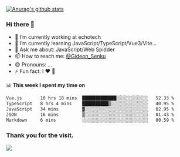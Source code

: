 [![Anurag's github stats](https://github-readme-stats.vercel.app/api?username=gideonsenku)](https://github.com/anuraghazra/github-readme-stats)
### Hi there 👋
- 🔭 I’m currently working at echotech
- 🌱 I’m currently learning JavaScript/TypeScript/Vue3/Vite...
- 💬 Ask me about: JavaScript/Web Spidder 
- 📫 How to reach me: [@Gideon_Senku](https://t.me/Gideon_Senku)
- 😄 Pronouns: ...
- ⚡ Fun fact: I ❤️ 🎵

📊 **This week I spent my time on**
<!--START_SECTION:waka-->

```txt
Vue.js       10 hrs 18 mins  █████████████░░░░░░░░░░░░   52.33 %
TypeScript   8 hrs 4 mins    ██████████▒░░░░░░░░░░░░░░   40.95 %
JavaScript   34 mins         ▓░░░░░░░░░░░░░░░░░░░░░░░░   02.95 %
JSON         16 mins         ▒░░░░░░░░░░░░░░░░░░░░░░░░   01.43 %
Markdown     6 mins          ░░░░░░░░░░░░░░░░░░░░░░░░░   00.59 %
```

<!--END_SECTION:waka-->


### Thank you for the visit.
![](http://profile-counter.glitch.me/gideonsenku/count.svg)
<!--
**GideonSenku/GideonSenku** is a ✨ _special_ ✨ repository because its `README.md` (this file) appears on your GitHub profile.

Here are some ideas to get you started:

- 🔭 I’m currently working on ...
- 🌱 I’m currently learning ...
- 👯 I’m looking to collaborate on ...
- 🤔 I’m looking for help with ...
- 💬 Ask me about ...
- 📫 How to reach me: ...
- 😄 Pronouns: ...
- ⚡ Fun fact: ...
-->
